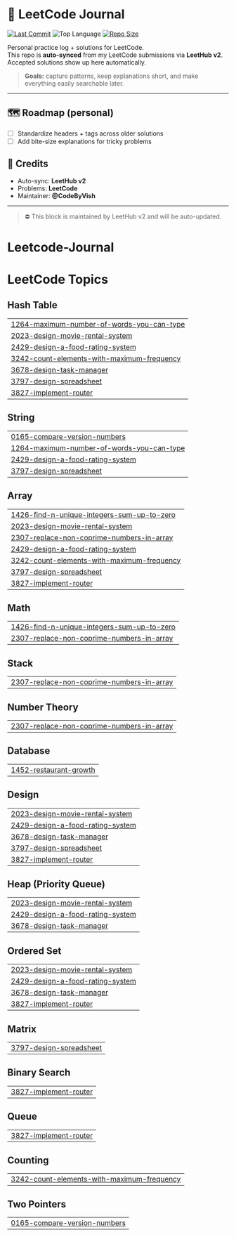 # 🧠 LeetCode Journal

[![Last Commit](https://img.shields.io/github/last-commit/CodeByVish/Leetcode-Journal?style=flat-square)](./)
![Top Language](https://img.shields.io/github/languages/top/CodeByVish/Leetcode-Journal?style=flat-square)
[![Repo Size](https://img.shields.io/github/repo-size/CodeByVish/Leetcode-Journal?style=flat-square)](./)

Personal practice log + solutions for LeetCode.  
This repo is **auto-synced** from my LeetCode submissions via **LeetHub v2**. Accepted solutions show up here automatically.

> **Goals:** capture patterns, keep explanations short, and make everything easily searchable later.

---

## 🗺️ Roadmap (personal)

- [ ] Standardize headers + tags across older solutions
- [ ] Add bite-size explanations for tricky problems

## 🙌 Credits

- Auto-sync: **LeetHub v2**
- Problems: **LeetCode**
- Maintainer: **@CodeByVish**

---

> ⛔  This block is maintained by LeetHub v2 and will be auto-updated.

# Leetcode-Journal
<!---LeetCode Topics Start-->
# LeetCode Topics
## Hash Table
|  |
| ------- |
| [1264-maximum-number-of-words-you-can-type](https://github.com/CodeByVish/Leetcode-Journal/tree/master/1264-maximum-number-of-words-you-can-type) |
| [2023-design-movie-rental-system](https://github.com/CodeByVish/Leetcode-Journal/tree/master/2023-design-movie-rental-system) |
| [2429-design-a-food-rating-system](https://github.com/CodeByVish/Leetcode-Journal/tree/master/2429-design-a-food-rating-system) |
| [3242-count-elements-with-maximum-frequency](https://github.com/CodeByVish/Leetcode-Journal/tree/master/3242-count-elements-with-maximum-frequency) |
| [3678-design-task-manager](https://github.com/CodeByVish/Leetcode-Journal/tree/master/3678-design-task-manager) |
| [3797-design-spreadsheet](https://github.com/CodeByVish/Leetcode-Journal/tree/master/3797-design-spreadsheet) |
| [3827-implement-router](https://github.com/CodeByVish/Leetcode-Journal/tree/master/3827-implement-router) |
## String
|  |
| ------- |
| [0165-compare-version-numbers](https://github.com/CodeByVish/Leetcode-Journal/tree/master/0165-compare-version-numbers) |
| [1264-maximum-number-of-words-you-can-type](https://github.com/CodeByVish/Leetcode-Journal/tree/master/1264-maximum-number-of-words-you-can-type) |
| [2429-design-a-food-rating-system](https://github.com/CodeByVish/Leetcode-Journal/tree/master/2429-design-a-food-rating-system) |
| [3797-design-spreadsheet](https://github.com/CodeByVish/Leetcode-Journal/tree/master/3797-design-spreadsheet) |
## Array
|  |
| ------- |
| [1426-find-n-unique-integers-sum-up-to-zero](https://github.com/CodeByVish/Leetcode-Journal/tree/master/1426-find-n-unique-integers-sum-up-to-zero) |
| [2023-design-movie-rental-system](https://github.com/CodeByVish/Leetcode-Journal/tree/master/2023-design-movie-rental-system) |
| [2307-replace-non-coprime-numbers-in-array](https://github.com/CodeByVish/Leetcode-Journal/tree/master/2307-replace-non-coprime-numbers-in-array) |
| [2429-design-a-food-rating-system](https://github.com/CodeByVish/Leetcode-Journal/tree/master/2429-design-a-food-rating-system) |
| [3242-count-elements-with-maximum-frequency](https://github.com/CodeByVish/Leetcode-Journal/tree/master/3242-count-elements-with-maximum-frequency) |
| [3797-design-spreadsheet](https://github.com/CodeByVish/Leetcode-Journal/tree/master/3797-design-spreadsheet) |
| [3827-implement-router](https://github.com/CodeByVish/Leetcode-Journal/tree/master/3827-implement-router) |
## Math
|  |
| ------- |
| [1426-find-n-unique-integers-sum-up-to-zero](https://github.com/CodeByVish/Leetcode-Journal/tree/master/1426-find-n-unique-integers-sum-up-to-zero) |
| [2307-replace-non-coprime-numbers-in-array](https://github.com/CodeByVish/Leetcode-Journal/tree/master/2307-replace-non-coprime-numbers-in-array) |
## Stack
|  |
| ------- |
| [2307-replace-non-coprime-numbers-in-array](https://github.com/CodeByVish/Leetcode-Journal/tree/master/2307-replace-non-coprime-numbers-in-array) |
## Number Theory
|  |
| ------- |
| [2307-replace-non-coprime-numbers-in-array](https://github.com/CodeByVish/Leetcode-Journal/tree/master/2307-replace-non-coprime-numbers-in-array) |
## Database
|  |
| ------- |
| [1452-restaurant-growth](https://github.com/CodeByVish/Leetcode-Journal/tree/master/1452-restaurant-growth) |
## Design
|  |
| ------- |
| [2023-design-movie-rental-system](https://github.com/CodeByVish/Leetcode-Journal/tree/master/2023-design-movie-rental-system) |
| [2429-design-a-food-rating-system](https://github.com/CodeByVish/Leetcode-Journal/tree/master/2429-design-a-food-rating-system) |
| [3678-design-task-manager](https://github.com/CodeByVish/Leetcode-Journal/tree/master/3678-design-task-manager) |
| [3797-design-spreadsheet](https://github.com/CodeByVish/Leetcode-Journal/tree/master/3797-design-spreadsheet) |
| [3827-implement-router](https://github.com/CodeByVish/Leetcode-Journal/tree/master/3827-implement-router) |
## Heap (Priority Queue)
|  |
| ------- |
| [2023-design-movie-rental-system](https://github.com/CodeByVish/Leetcode-Journal/tree/master/2023-design-movie-rental-system) |
| [2429-design-a-food-rating-system](https://github.com/CodeByVish/Leetcode-Journal/tree/master/2429-design-a-food-rating-system) |
| [3678-design-task-manager](https://github.com/CodeByVish/Leetcode-Journal/tree/master/3678-design-task-manager) |
## Ordered Set
|  |
| ------- |
| [2023-design-movie-rental-system](https://github.com/CodeByVish/Leetcode-Journal/tree/master/2023-design-movie-rental-system) |
| [2429-design-a-food-rating-system](https://github.com/CodeByVish/Leetcode-Journal/tree/master/2429-design-a-food-rating-system) |
| [3678-design-task-manager](https://github.com/CodeByVish/Leetcode-Journal/tree/master/3678-design-task-manager) |
| [3827-implement-router](https://github.com/CodeByVish/Leetcode-Journal/tree/master/3827-implement-router) |
## Matrix
|  |
| ------- |
| [3797-design-spreadsheet](https://github.com/CodeByVish/Leetcode-Journal/tree/master/3797-design-spreadsheet) |
## Binary Search
|  |
| ------- |
| [3827-implement-router](https://github.com/CodeByVish/Leetcode-Journal/tree/master/3827-implement-router) |
## Queue
|  |
| ------- |
| [3827-implement-router](https://github.com/CodeByVish/Leetcode-Journal/tree/master/3827-implement-router) |
## Counting
|  |
| ------- |
| [3242-count-elements-with-maximum-frequency](https://github.com/CodeByVish/Leetcode-Journal/tree/master/3242-count-elements-with-maximum-frequency) |
## Two Pointers
|  |
| ------- |
| [0165-compare-version-numbers](https://github.com/CodeByVish/Leetcode-Journal/tree/master/0165-compare-version-numbers) |
<!---LeetCode Topics End-->
